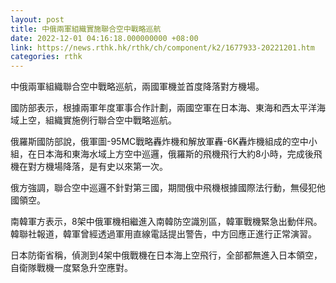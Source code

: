 ```yaml
---
layout: post
title: 中俄兩軍組織實施聯合空中戰略巡航
date: 2022-12-01 04:16:18.000000000 +08:00
link: https://news.rthk.hk/rthk/ch/component/k2/1677933-20221201.htm
categories: rthk
---
```


中俄兩軍組織聯合空中戰略巡航，兩國軍機並首度降落對方機場。

國防部表示，根據兩軍年度軍事合作計劃，兩國空軍在日本海、東海和西太平洋海域上空，組織實施例行聯合空中戰略巡航。

俄羅斯國防部說，俄軍圖-95MC戰略轟炸機和解放軍轟-6K轟炸機組成的空中小組，在日本海和東海水域上方空中巡邏，俄羅斯的飛機飛行大約8小時，完成後飛機在對方機場降落，是有史以來第一次。

俄方強調，聯合空中巡邏不針對第三國，期間俄中飛機根據國際法行動，無侵犯他國領空。

南韓軍方表示，8架中俄軍機相繼進入南韓防空識別區，韓軍戰機緊急出動伴飛。韓聯社報道，韓軍曾經透過軍用直線電話提出警告，中方回應正進行正常演習。

日本防衛省稱，偵測到4架中俄戰機在日本海上空飛行，全部都無進入日本領空，自衛隊戰機一度緊急升空應對。
